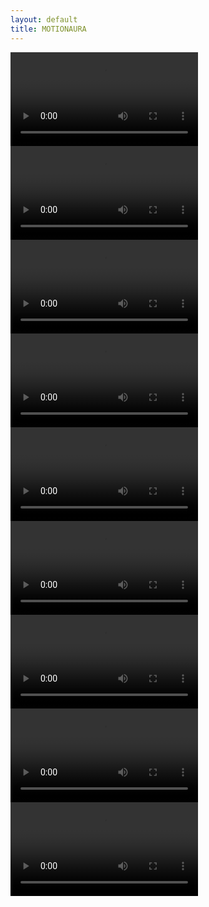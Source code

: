 ```yaml
---
layout: default
title: MOTIONAURA
---
```


<div class="video-collage">
  <!-- 27:9 Aspect Ratio Videos -->
  <div class="video aspect-27-9"><video src="videos/27-9_1.mp4" controls></video></div>
  <div class="video aspect-27-9"><video src="videos/27-9_2.mp4" controls></video></div>

  <!-- 3:4 Aspect Ratio Videos -->
  <div class="video aspect-3-4"><video src="videos/3-4_1.mp4" controls></video></div>
  <div class="video aspect-3-4"><video src="videos/3-4_2.mp4" controls></video></div>

  <!-- 1:1 Aspect Ratio Videos -->
  <div class="video aspect-1-1"><video src="videos/1-1_1.mp4" controls></video></div>
  <div class="video aspect-1-1"><video src="videos/1-1_2.mp4" controls></video></div>

  <!-- 4:3 Aspect Ratio Videos -->
  <div class="video aspect-4-3"><video src="videos/4-3_1.mp4" controls></video></div>
  <div class="video aspect-4-3"><video src="videos/4-3_2.mp4" controls></video></div>

  <!-- MotionAura Central Video -->
  <div class="motionAura"><video src="videos/motionaura.mp4" controls></video></div>
</div>
